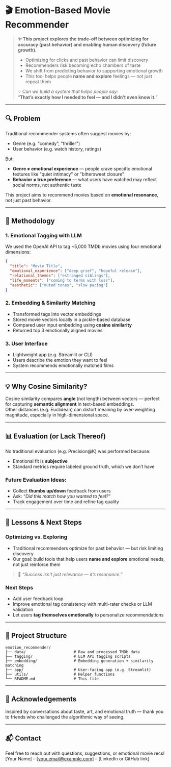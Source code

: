 # 🎬 Emotion-Based Movie Recommender

> **✨ This project explores the trade-off between optimizing for accuracy (past behavior) and enabling human discovery (future growth).**
> 
> - Optimizing for clicks and past behavior can limit discovery  
> - Recommenders risk becoming echo chambers of taste  
> - We shift from predicting behavior to supporting emotional growth  
> - This tool helps people **name and explore** feelings — not just repeat them  
> 
> 💡 *Can we build a system that helps people say:*  
> “**That’s exactly how I needed to feel — and I didn’t even know it.**”

---

## 🔍 Problem

Traditional recommender systems often suggest movies by:
- Genre (e.g. "comedy", "thriller")
- User behavior (e.g. watch history, ratings)

But:
- **Genre ≠ emotional experience** — people crave specific emotional textures like "quiet intimacy" or "bittersweet closure"
- **Behavior ≠ true preference** — what users have watched may reflect social norms, not authentic taste

This project aims to recommend movies based on **emotional resonance**, not just past behavior.

---

## 🧠 Methodology

### 1. **Emotional Tagging with LLM**
We used the OpenAI API to tag ~5,000 TMDb movies using four emotional dimensions:

```json
{
  "title": "Movie Title",
  "emotional_experience": ["deep grief", "hopeful release"],
  "relational_themes": ["estranged siblings"],
  "life_moments": ["coming to terms with loss"],
  "aesthetic": ["muted tones", "slow pacing"]
}
```

### 2. **Embedding & Similarity Matching**
- Transformed tags into vector embeddings
- Stored movie vectors locally in a pickle-based database
- Compared user input embedding using **cosine similarity**
- Returned top 3 emotionally aligned movies

### 3. **User Interface**
- Lightweight app (e.g. Streamlit or CLI)
- Users describe the emotion they want to feel
- System recommends emotionally matched films

---

## 💡 Why Cosine Similarity?
Cosine similarity compares **angle** (not length) between vectors — perfect for capturing **semantic alignment** in text-based embeddings.  
Other distances (e.g. Euclidean) can distort meaning by over-weighting magnitude, especially in high-dimensional space.

---

## 📊 Evaluation (or Lack Thereof)

No traditional evaluation (e.g. Precision@K) was performed because:
- Emotional fit is **subjective**
- Standard metrics require labeled ground truth, which we don’t have

### Future Evaluation Ideas:
- Collect **thumbs up/down** feedback from users
- Ask: *“Did this match how you wanted to feel?”*
- Track engagement over time and refine tag quality

---

## 🔄 Lessons & Next Steps

### Optimizing vs. Exploring
- Traditional recommenders optimize for past behavior — but risk limiting discovery
- Our goal: build tools that help users **name and explore** emotional needs, not just reinforce them

> 💬 *“Success isn’t just relevance — it’s resonance.”*

### Next Steps
- Add user feedback loop
- Improve emotional tag consistency with multi-rater checks or LLM validation
- Let users **tag themselves emotionally** to personalize recommendations

---

## 📁 Project Structure

```
emotion_recommender/
├── data/                     # Raw and processed TMDb data
├── tagging/                  # LLM API tagging scripts
├── embedding/                # Embedding generation + similarity matching
├── app/                      # User-facing app (e.g. Streamlit)
├── utils/                    # Helper functions
└── README.md                 # This file
```

---

## 🤝 Acknowledgements

Inspired by conversations about taste, art, and emotional truth — thank you to friends who challenged the algorithmic way of seeing.

---

## 📬 Contact

Feel free to reach out with questions, suggestions, or emotional movie recs!  
[Your Name] – [your.email@example.com] – [LinkedIn or GitHub link]
